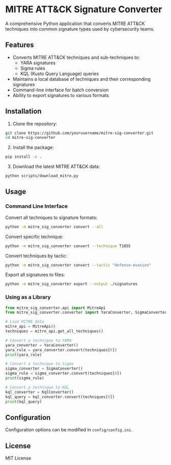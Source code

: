 # MITRE ATT&CK Signature Converter

A comprehensive Python application that converts MITRE ATT&CK techniques into common signature types used by cybersecurity teams.

## Features

- Converts MITRE ATT&CK techniques and sub-techniques to:
  - YARA signatures
  - Sigma rules
  - KQL (Kusto Query Language) queries
- Maintains a local database of techniques and their corresponding signatures
- Command-line interface for batch conversion
- Ability to export signatures to various formats

## Installation

1. Clone the repository:
```bash
git clone https://github.com/yourusername/mitre-sig-converter.git
cd mitre-sig-converter
```

2. Install the package:
```bash
pip install -e .
```

3. Download the latest MITRE ATT&CK data:
```bash
python scripts/download_mitre.py
```

## Usage

### Command Line Interface

Convert all techniques to signature formats:
```bash
python -m mitre_sig_converter convert --all
```

Convert specific technique:
```bash
python -m mitre_sig_converter convert --technique T1055
```

Convert techniques by tactic:
```bash
python -m mitre_sig_converter convert --tactic "defense-evasion"
```

Export all signatures to files:
```bash
python -m mitre_sig_converter export --output ./signatures
```

### Using as a Library

```python
from mitre_sig_converter.api import MitreApi
from mitre_sig_converter.converter import YaraConverter, SigmaConverter, KqlConverter

# Load MITRE data
mitre_api = MitreApi()
techniques = mitre_api.get_all_techniques()

# Convert a technique to YARA
yara_converter = YaraConverter()
yara_rule = yara_converter.convert(techniques[0])
print(yara_rule)

# Convert a technique to Sigma
sigma_converter = SigmaConverter()
sigma_rule = sigma_converter.convert(techniques[0])
print(sigma_rule)

# Convert a technique to KQL
kql_converter = KqlConverter()
kql_query = kql_converter.convert(techniques[0])
print(kql_query)
```

## Configuration

Configuration options can be modified in `config/config.ini`.

## License

MIT License